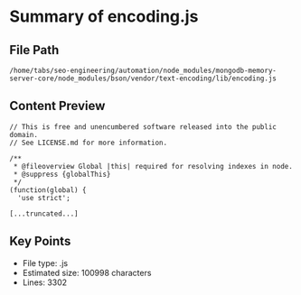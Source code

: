 # Summary of encoding.js
  
## File Path
`/home/tabs/seo-engineering/automation/node_modules/mongodb-memory-server-core/node_modules/bson/vendor/text-encoding/lib/encoding.js`

## Content Preview
```
// This is free and unencumbered software released into the public domain.
// See LICENSE.md for more information.

/**
 * @fileoverview Global |this| required for resolving indexes in node.
 * @suppress {globalThis}
 */
(function(global) {
  'use strict';

[...truncated...]
```

## Key Points
- File type: .js
- Estimated size: 100998 characters
- Lines: 3302
